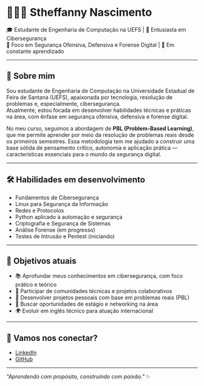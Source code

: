 # 👩🏿‍💻 Stheffanny Nascimento

🎓 Estudante de Engenharia de Computação na UEFS | 🚀 Entusiasta em Cibersegurança  
🔐 Foco em Segurança Ofensiva, Defensiva e Forense Digital | 🌱 Em constante aprendizado

---

## 🧠 Sobre mim

Sou estudante de Engenharia de Computação na Universidade Estadual de Feira de Santana (UEFS), apaixonada por tecnologia, resolução de problemas e, especialmente, cibersegurança.  
Atualmente, estou focada em desenvolver habilidades técnicas e práticas na área, com ênfase em segurança ofensiva, defensiva e forense digital.

No meu curso, seguimos a abordagem de **PBL (Problem-Based Learning)**, que me permite aprender por meio da resolução de problemas reais desde os primeiros semestres. Essa metodologia tem me ajudado a construir uma base sólida de pensamento crítico, autonomia e aplicação prática — características essenciais para o mundo da segurança digital.

---

## 🛠️ Habilidades em desenvolvimento

- Fundamentos de Cibersegurança
- Linux para Segurança da Informação
- Redes e Protocolos
- Python aplicado à automação e segurança
- Criptografia e Segurança de Sistemas
- Análise Forense (em progresso)
- Testes de Intrusão e Pentest (iniciando)

---

## 🎯 Objetivos atuais

- 📚 Aprofundar meus conhecimentos em cibersegurança, com foco prático e teórico
- 🤝 Participar de comunidades técnicas e projetos colaborativos
- 🧪 Desenvolver projetos pessoais com base em problemas reais (PBL)
- 💼 Buscar oportunidades de estágio e networking na área
- 🌍 Evoluir em inglês técnico para atuação internacional

---

## 🤝 Vamos nos conectar?

- [LinkedIn](https://www.linkedin.com/in/stheffannynascimento)
- [GitHub](https://github.com/StheffannyNAlves)

---

_"Aprendendo com propósito, construindo com paixão."_ ✨

